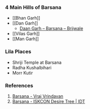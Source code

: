  ### 4 Main Hills of Barsana
- [[Bhan Garh]]
- [[Dan Garh]]
	- [Daan Garh – Barsana – Brijwale](https://www.brijwale.com/daan-garh-barsana/)
- [[Vilas Garh]]
- [[Man Garh]]

### Lila Places
- Shriji Temple at Barsana
- Radha Kushalbihari
- Morr Kutir

### References
1. [Barsana - Vraj Vrindavan](https://vrajvrindavan.com/barsana/#:~:text=Barsana%20is%20actually%20four%20hills,Vilas%20Garh%20and%20Man%20Garh.)
2. [Barsana - ISKCON Desire Tree | IDT](https://iskcondesiretree.com/page/barsana)